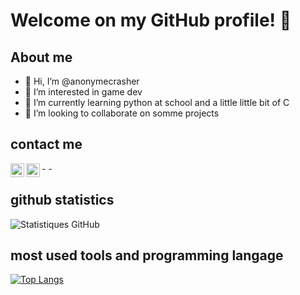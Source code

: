 # Welcome on my GitHub profile! 👋
## About me
- 👋 Hi, I’m @anonymecrasher
- 👀 I’m interested in game dev
- 🌱 I’m currently learning python at school and a little little bit of C
- 💞️ I’m looking to collaborate on somme projects

## contact me 
-[<img align="left" alt="Gmail" width="22px" src="https://simpleicons.org/icons/gmail.svg" />](mailto:matvanrijsel@gmail.com)
-[<img align="left" alt="Discord" width="22px" src="https://simpleicons.org/icons/discord.svg" />](https://discordapp.com/users/555799427176988672) 

## github statistics
![Statistiques GitHub](https://github-readme-stats.vercel.app/api?username=anonymecrasher&show_icons=true&theme=dark)

## most used tools and programming langage
[![Top Langs](https://github-readme-stats.vercel.app/api/top-langs/?username=aonyecrasher&layout=compact&theme=dark)](https://github.com/anonymecrasher)




<!---
anonymecrasher/anonymecrasher is a ✨ special ✨ repository because its `README.md` (this file) appears on your GitHub profile.
You can click the Preview link to take a look at your changes.
--->
